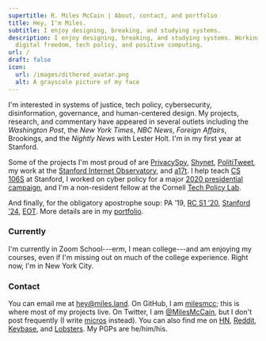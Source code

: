 ```yaml
---
supertitle: R. Miles McCain | About, contact, and portfolio
title: Hey, I'm Miles.
subtitle: I enjoy designing, breaking, and studying systems.
description: I enjoy designing, breaking, and studying systems. Working on
  digital freedom, tech policy, and positive computing.
url: /
draft: false
icon:
  url: /images/dithered_avatar.png
  alt: A grayscale picture of my face
---
```

I'm interested in systems of justice, tech policy, cybersecurity, disinformation, governance, and human-centered design. My projects, research, and commentary have appeared in several outlets including the *Washington Post*, the *New York Times*, *NBC News*, *Foreign Affairs*, Brookings, and the *Nightly News* with Lester Holt. I'm in my first year at Stanford.

Some of the projects I'm most proud of are [PrivacySpy](https://privacyspy.org), [Shynet](https://github.com/milesmcc/shynet), [PolitiTweet](https://polititweet.org), my work at the [Stanford Internet Observatory](https://io.stanford.edu), and [a17t](https://a17t.miles.land). I help teach [CS 106S](http://web.stanford.edu/class/cs106s/) at Stanford, I worked on cyber policy for a major [2020 presidential campaign](/portfolio/politics), and I'm a non-resident fellow at the Cornell [Tech Policy Lab](https://tpl.as.cornell.edu).

And finally, for the obligatory apostrophe soup: PA &rsquo;19, [RC S1 &rsquo;20](https://www.recurse.com/scout/click?t=e62336f0f378bcf03a96d441d015db88), [Stanford &rsquo;24](https://stanford.edu/~mccain/), [EOT](https://en.wikipedia.org/wiki/End-of-Transmission_character). More details are in my [portfolio](/portfolio/).

### Currently

I'm currently in Zoom School---erm, I mean college---and am enjoying my courses, even if I'm missing out on much of the college experience. Right now, I'm in New York City.

### Contact

You can email me at [hey@miles.land](mailto:hey@miles.land). On GitHub, I am [milesmcc](https://github.com/milesmcc); this is where most of my projects live. On Twitter, I am [@MilesMcCain](https://twitter.com/MilesMcCain), but I don't post frequently (I write [micros](/micros/) instead). You can also find me on [HN](https://news.ycombinator.com/user?id=epoch_100), [Reddit](https://reddit.com/u/epoch_100), [Keybase](https://keybase.io/rmrm), and [Lobsters](https://lobste.rs/u/rmrm). My PGPs are he/him/his.